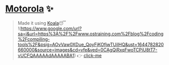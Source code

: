 # [Motorola](https://likhith1030.github.io/keep-my-number-in-ur-motorola/) :sparkles:

> Made it using [Koala](http://koala-app.com/):sleeping:</br>
> !(https://www.google.com/url?sa=i&url=https%3A%2F%2Fwww.ostraining.com%2Fblog%2Fcoding%2Fcompiling-tools%2F&psig=AOvVaw0XDue_QoyFjKOfjwTUilHQ&ust=1644782820660000&source=images&cd=vfe&ved=0CAgQjRxqFwoTCPiU8tT7-vUCFQAAAAAdAAAAABA1)
> :point_right: [click-me](https://likhith1030.github.io/keep-my-number-in-ur-motorola/)
